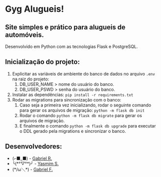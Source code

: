 # Gyg Alugueis!

## Site simples e prático para alugueis de automóveis.

Desenvolvido em Python com as tecnologias Flask e PostgreSQL.

## Inicialização do projeto:

1. Explicitar as variáveis de ambiente do banco de dados no arquivo `.env` na raiz do projeto:
   1. DB_USER_NAME > nome do usuário do banco.
   2. DB_USER_PSWD > senha do usuário do banco.
2. Instalar as dependências: `pip install -r requirements.txt`
3. Rodar as migrations para sincronização com o banco:
   1. Caso seja a primeira vez inicializando, rodar o seguinte comando para gerar os arquivos de migração: `python -m flask db init`
   2. Rodar o comando `python -m flask db migrate` para gerar os arquivos de migração.
   3. E finalmente o comando `python -m flask db upgrade` para executar o DDL gerado pela migrations e sincronizar o banco.

## Desenvolvedores:

- (⌐■_■) - [Gabriel R.](https://github.com/gabriel-fonseca-repo)
- ╰(\*°▽°\*)╯ - [Yasmim S.](https://github.com/ysrod)
- (\*/ω＼\*) - [Gabriel F.](https://github.com/H-Gabriel)
